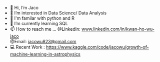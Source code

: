 - 👋 Hi, I’m Jaco 
- 👀 I’m interested in Data Science/ Data Analysis
- 🔧 I'm familar with python and R
- 🌱 I’m currently learning SQL
- 📫 How to reach me ... 
         @Linkedin:  www.linkedin.com/in/kwan-ho-wu-jaco   
         @Email: jacowu823@gmail.com
- 💻 Recent Work : https://www.kaggle.com/code/jacowu/growth-of-machine-learning-in-astrophysics

<!---
jacowu823/jacowu823 is a ✨ special ✨ repository because its `README.md` (this file) appears on your GitHub profile.
You can click the Preview link to take a look at your changes.
--->

